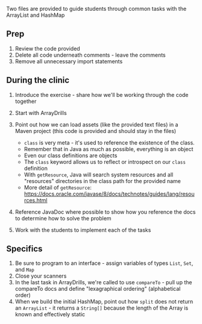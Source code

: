 Two files are provided to guide students through common tasks with the ArrayList and HashMap

## Prep

1. Review the code provided
1. Delete all code underneath comments - leave the comments
1. Remove all unnecessary import statements

## During the clinic

1. Introduce the exercise - share how we'll be working through the code together
1. Start with ArrayDrills 
1. Point out how we can load assets (like the provided text files) in a Maven project (this code is provided and should stay in the files)

     - `class` is very meta - it's used to reference the existence of the class.
     - Remember that in Java as much as possible, everything is an object
     - Even our class definitions are objects
     - The `class` keyword allows us to reflect or introspect on our `class` definition
     - With `getResource`, Java will search system resources and all "resources" directories in the class path for the provided name
     - More detail of `getResource`: <https://docs.oracle.com/javase/8/docs/technotes/guides/lang/resources.html>
  
2. Reference JavaDoc where possible to show how you reference the docs to determine how to solve the problem
3. Work with the students to implement each of the tasks

## Specifics

1. Be sure to program to an interface - assign variables of types `List`, `Set`, and `Map`
1. Close your scanners
1. In the last task in ArrayDrills, we're called to use `compareTo` - pull up the compareTo docs and define "lexagraphical ordering" (alphabetical order)
1. When we build the initial HashMap, point out how `split` does not return an `ArrayList` - it returns a `String[]` because the length of the Array is known and effectively static